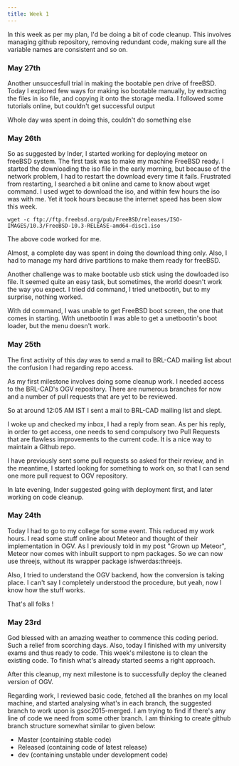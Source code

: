 ```yaml
---
title: Week 1
---
```


<p class="lead">
In this week as per my plan, I'd be doing a bit of code cleanup. This involves managing github repository, removing redundant code, making sure all the variable names are consistent and so on.
</p>

<div class="accordion">
<h3> May 27th </h3>
<div>
<p>Another unsuccesfull trial in making the bootable pen drive of freeBSD. Today I explored few ways for making iso bootable manually, by extracting the files in iso file, and copying it onto the storage media. I followed some tutorials online, but couldn't get successful output</p>
<p>Whole day was spent in doing this, couldn't do something else </p>
</div>

<h3> May 26th </h3>
<div>
<p>So as suggested by Inder, I started working for deploying meteor on freeBSD system.
The first task was to make my machine FreeBSD ready. I started the downloading the iso file in the early morning, but because of the network problem, I had to restart the download every time it fails. 
Frustrated from restarting, I searched a bit online and came to know about wget command. I used wget to download the iso, and within few hours the iso was with me. Yet it took hours because the internet speed has been  slow this week.</p>
<p><code>wget -c ftp://ftp.freebsd.org/pub/FreeBSD/releases/ISO-IMAGES/10.3/FreeBSD-10.3-RELEASE-amd64-disc1.iso </code></p>
<p>The above code worked for me.</p>

<p>Almost, a complete day was spent in doing the download thing only. Also, I had to manage my hard drive partitions to make them ready for freeBSD.</p>

<p>Another challenge was to make bootable usb stick using the dowloaded iso file. It seemed quite an easy task, but sometimes, the world doesn't work the way you expect. I tried dd command, I tried unetbootin, but to my surprise, nothing worked. </p>

<p>With dd command, I was unable to get FreeBSD boot screen, the one that comes in starting. With unetbootin I was able to get a unetbootin's boot loader, but the
menu doesn't work.</p>
</div>
<h3> May 25th </h3>
<div>
<p>The first activity of this day was to send a mail to BRL-CAD mailing list about the confusion I had regarding repo access.</p>

<p>As my first milestone involves doing some cleanup work. I needed access to the BRL-CAD's OGV repository. There are numerous branches for now and a number of pull requests that are yet to be reviewed.</p>

<p>So at around 12:05 AM IST I sent a mail to BRL-CAD mailing list and slept.</p>

<p>I woke up and checked my inbox, I had a reply from sean. As per his reply, in order to get access, one needs to send compulsory two Pull Requests that are flawless improvements to the current code. It is a nice way to maintain a Github repo.</p>

<p>I have previously sent some pull requests so asked for their review, and in the meantime, I started looking for something to work on, so that I can send one more pull request to OGV repository.</p>

<p>In late evening, Inder suggested going with deployment first, and later working on code cleanup.</p>
</div>
<h3> May 24th </h3>
<div>
<p>Today I had to go to my college for some event. This reduced my work hours. 
I read some stuff online about Meteor and thought of their implementation in OGV. As I previously told in my post "Grown up Meteor", Meteor now comes with inbuilt support to npm packages. So we can now use threejs, without its wrapper package ishwerdas:threejs.</p>

<p>Also, I tried to understand the OGV backend, how the conversion is taking place. I can't say I completely understood the procedure, but yeah, now I know how the stuff works.</p>

<p>That's all folks !</p>
</div>

<h3> May 23rd </h3>
<div>
<p>God blessed with an amazing weather to commence this coding period. Such a relief from scorching days. Also, today I finished with my university exams and thus ready to code. This week's milestone is to clean the existing code. To finish what's already started seems a right approach. </p>
<p>After this cleanup, my next milestone is to successfully deploy the cleaned version of OGV.</p>
<p>Regarding work, I reviewed basic code, fetched all the branhes on my local machine, and started analysing what's in each branch, the suggested branch to work upon is gsoc2015-merged. I am trying to find if there's any line of code we need from some other branch. I am thinking to create github branch structure somewhat similar to given below:
<ul>
<li> Master (containing stable code)</li>
<li> Released (containing code of latest release)</li>
<li> dev (containing unstable under development code) </li>
</ul>
</p>
</div>

</div>
